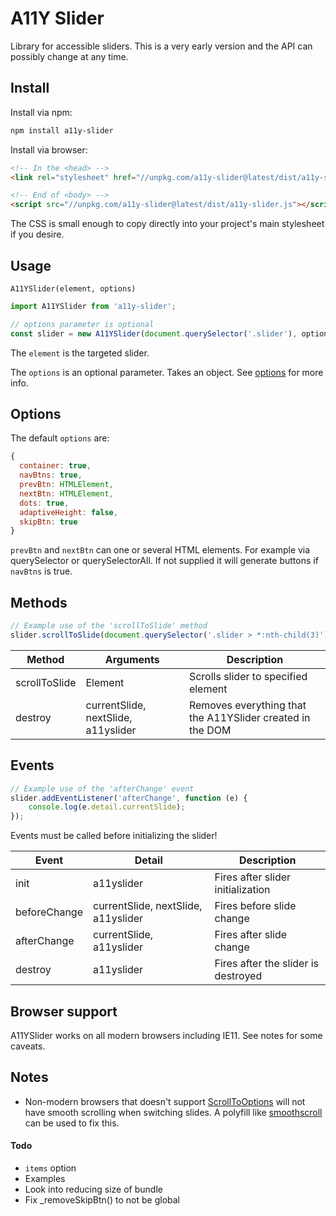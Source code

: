# A11Y Slider

Library for accessible sliders. This is a very early version and the API can possibly change at any time.

## Install

Install via npm:

```bash
npm install a11y-slider
```

Install via browser:

<!-- prettier-ignore -->
```html
<!-- In the <head> -->
<link rel="stylesheet" href="//unpkg.com/a11y-slider@latest/dist/a11y-slider.css" />

<!-- End of <body> -->
<script src="//unpkg.com/a11y-slider@latest/dist/a11y-slider.js"></script>
```

The CSS is small enough to copy directly into your project's main stylesheet if you desire.

## Usage

`A11YSlider(element, options)`

```js
import A11YSlider from 'a11y-slider';

// options parameter is optional
const slider = new A11YSlider(document.querySelector('.slider'), options);
```

The `element` is the targeted slider.

The `options` is an optional parameter. Takes an object. See [options](#options) for more info.

## Options

The default `options` are:

```js
{
  container: true,
  navBtns: true,
  prevBtn: HTMLElement,
  nextBtn: HTMLElement,
  dots: true,
  adaptiveHeight: false,
  skipBtn: true
}
```

`prevBtn` and `nextBtn` can one or several HTML elements. For example via querySelector or querySelectorAll. If not supplied it will generate buttons if `navBtns` is true.

## Methods

```js
// Example use of the 'scrollToSlide' method
slider.scrollToSlide(document.querySelector('.slider > *:nth-child(3)'));
```

| Method        	| Arguments                           	| Description                                               	|
|---------------	|-------------------------------------	|-----------------------------------------------------------	|
| scrollToSlide 	| Element                             	| Scrolls slider to specified element                       	|
| destroy       	| currentSlide, nextSlide, a11yslider 	| Removes everything that the A11YSlider created in the DOM 	|

## Events
```js
// Example use of the 'afterChange' event
slider.addEventListener('afterChange', function (e) {
    console.log(e.detail.currentSlide);
});
```

Events must be called before initializing the slider!

| Event        	| Detail                              	| Description                         	|
|--------------	|-------------------------------------	|-------------------------------------	|
| init         	| a11yslider                          	| Fires after slider initialization   	|
| beforeChange 	| currentSlide, nextSlide, a11yslider 	| Fires before slide change           	|
| afterChange  	| currentSlide, a11yslider            	| Fires after slide change            	|
| destroy      	| a11yslider                          	| Fires after the slider is destroyed 	|

## Browser support

A11YSlider works on all modern browsers including IE11. See notes for some caveats.

## Notes

- Non-modern browsers that doesn't support [ScrollToOptions](https://developer.mozilla.org/en-US/docs/Web/API/ScrollToOptions) will not have smooth scrolling when switching slides. A polyfill like [smoothscroll](https://github.com/iamdustan/smoothscroll) can be used to fix this.

#### Todo

- `items` option
- Examples
- Look into reducing size of bundle
- Fix _removeSkipBtn() to not be global
